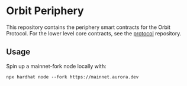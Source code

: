 # Orbit Periphery

This repository contains the periphery smart contracts for the Orbit Protocol. For the lower level core contracts, see the [protocol](https://github.com/nearorbit/protocol) repository.

## Usage

Spin up a mainnet-fork node locally with:
```ssh
npx hardhat node --fork https://mainnet.aurora.dev
```